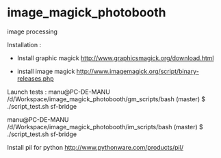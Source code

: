 image_magick_photobooth
=======================

image processing

Installation :
- Install graphic magick
http://www.graphicsmagick.org/download.html

- install image magick
http://www.imagemagick.org/script/binary-releases.php

Launch tests :
manu@PC-DE-MANU /d/Workspace/image_magick_photobooth/gm_scripts/bash (master)
$ ./script_test.sh sf-bridge

manu@PC-DE-MANU /d/Workspace/image_magick_photobooth/im_scripts/bash (master)
$ ./script_test.sh sf-bridge

Install pil for python
http://www.pythonware.com/products/pil/